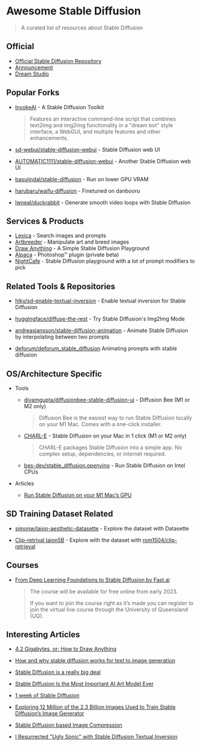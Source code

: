 # Awesome Stable Diffusion

> A curated list of resources about Stable Diffusion


## Official

* [Official Stable Diffusion Repository](https://github.com/CompVis/stable-diffusion)
* [Announcement](https://stability.ai/blog/stable-diffusion-public-release)
* [Dream Studio](https://beta.dreamstudio.ai/)


## Popular Forks

* [InvokeAI](https://github.com/invoke-ai/InvokeAI) - A Stable Diffusion Toolkit
  > Features an interactive command-line script that combines text2img and img2img functionality in a "dream bot" style interface, a WebGUI, and multiple features and other enhancements.

* [sd-webui/stable-diffusion-webui](https://github.com/sd-webui/stable-diffusion-webui) - Stable Diffusion web UI

* [AUTOMATIC1111/stable-diffusion-webui](https://github.com/AUTOMATIC1111/stable-diffusion-webui) - Another Stable Diffusion web UI

* [basujindal/stable-diffusion](https://github.com/basujindal/stable-diffusion) - Run on lower GPU VRAM

* [harubaru/waifu-diffusion](https://github.com/harubaru/waifu-diffusion) - Finetuned on danbooru

* [lwneal/duckrabbit](https://github.com/lwneal/duckrabbit/) - Generate smooth video loops with Stable Diffusion


## Services & Products

* [Lexica](https://lexica.art/) - Search images and prompts
* [Artbreeder](https://www.artbreeder.com/) - Manipulate art and breed images
* [Draw Anything](https://www.drawanything.app/) - A Simple Stable Diffusion Playground
* [Alpaca](https://www.getalpaca.io/) - Photoshop™ plugin (private beta)
* [NightCafe](https://nightcafe.studio/) - Stable Diffusion playground with a lot of prompt modifiers to pick

## Related Tools & Repositories

* [hlky/sd-enable-textual-inversion](https://github.com/hlky/sd-enable-textual-inversion) - Enable textual inversion for Stable Diffusion

* [huggingface/diffuse-the-rest](https://huggingface.co/spaces/huggingface/diffuse-the-rest) - Try Stable Diffusion's Img2Img Mode

* [andreasjansson/stable-diffusion-animation](https://replicate.com/andreasjansson/stable-diffusion-animation) - Animate Stable Diffusion by interpolating between two prompts

* [deforum/deforum_stable_diffusion](https://replicate.com/deforum/deforum_stable_diffusion/examples#cccjscm6w5cindhifcn5xc5sdm) Animating prompts with stable diffusion

## OS/Architecture Specific

* Tools
  * [divamgupta/diffusionbee-stable-diffusion-ui](https://github.com/divamgupta/diffusionbee-stable-diffusion-ui) - Diffusion Bee (M1 or M2 only)
   
    > Diffusion Bee is the easiest way to run Stable Diffusion locally on your M1 Mac. Comes with a one-click installer.

  * [CHARL-E](https://www.charl-e.com/) - Stable Diffusion on your Mac in 1 click (M1 or M2 only)
   
    > CHARL-E packages Stable Diffusion into a simple app. No complex setup, dependencies, or internet required.

  * [bes-dev/stable_diffusion.openvino](https://github.com/bes-dev/stable_diffusion.openvino) - Run Stable Diffusion on Intel CPUs

    
* Articles
  * [Run Stable Diffusion on your M1 Mac’s GPU](https://replicate.com/blog/run-stable-diffusion-on-m1-mac)


## SD Training Dataset Related

* [simonw/laion-aesthetic-datasette](https://github.com/simonw/laion-aesthetic-datasette) - Explore the dataset with Datasette

* [Clip-retrival Iaion5B](https://rom1504.github.io/clip-retrieval) - Explore with the dataset with [rom1504/clip-retrieval](https://github.com/rom1504/clip-retrieval)


## Courses

* [From Deep Learning Foundations to Stable Diffusion by Fast.ai](https://www.fast.ai/posts/part2-2022.html)

    > The course will be available for free online from early 2023.
    > 
    > If you want to join the course right as it’s made you can register to join the virtual live course through the University of Queensland (UQ).


## Interesting Articles

* [4.2 Gigabytes, or: How to Draw Anything](https://andys.page/posts/how-to-draw/)

* [How and why stable diffusion works for text to image generation](https://www.paepper.com/blog/posts/how-and-why-stable-diffusion-works-for-text-to-image-generation/)

* [Stable Diffusion is a really big deal](https://simonwillison.net/2022/Aug/29/stable-diffusion/)

* [Stable Diffusion Is the Most Important AI Art Model Ever](https://thealgorithmicbridge.substack.com/p/stable-diffusion-is-the-most-important)

* [1 week of Stable Diffusion](https://multimodal.art/news/1-week-of-stable-diffusion)

* [Exploring 12 Million of the 2.3 Billion Images Used to Train Stable Diffusion’s Image Generator](https://waxy.org/2022/08/exploring-12-million-of-the-images-used-to-train-stable-diffusions-image-generator/)

* [Stable Diffusion based Image Compression](https://matthias-buehlmann.medium.com/stable-diffusion-based-image-compresssion-6f1f0a399202)

* [I Resurrected "Ugly Sonic" with Stable Diffusion Textual Inversion](https://minimaxir.com/2022/09/stable-diffusion-ugly-sonic/)
